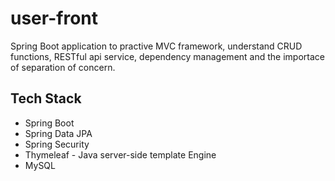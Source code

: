 # user-front

Spring Boot application to practive MVC framework, understand CRUD functions, RESTful api service, dependency management and the importace of separation of concern.

## Tech Stack
<ul>
  <li>Spring Boot</li>
  <li>Spring Data JPA</li>
  <li>Spring Security</li>
  <li>Thymeleaf - Java server-side template Engine</li>
  <li>MySQL</li>
</ul>

